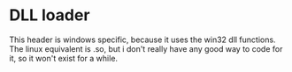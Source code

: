 # DLL loader

This header is windows specific, because it uses the win32 dll functions. The linux equivalent is .so, but i don't really have any good way to code for it, so it won't exist for a while.